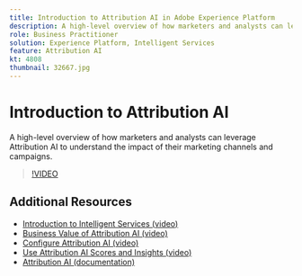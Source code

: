 ```yaml
---
title: Introduction to Attribution AI in Adobe Experience Platform
description: A high-level overview of how marketers and analysts can leverage Attribution AI to understand the impact of their marketing channels and campaigns.
role: Business Practitioner
solution: Experience Platform, Intelligent Services
feature: Attribution AI
kt: 4808
thumbnail: 32667.jpg
---
```


# Introduction to Attribution AI

A high-level overview of how marketers and analysts can leverage Attribution AI to understand the impact of their marketing channels and campaigns.

>[!VIDEO](https://video.tv.adobe.com/v/32667?quality=12&learn=on)

## Additional Resources

* [Introduction to Intelligent Services (video)](introduction-to-intelligent-services.md)
* [Business Value of Attribution AI (video)](business-value-of-attribution-ai.md)
* [Configure Attribution AI (video)](configure-attribution-ai.md)
* [Use Attribution AI Scores and Insights (video)](use-attribution-ai-scores-and-insights.md)
* [Attribution AI (documentation)](https://experienceleague.adobe.com/docs/experience-platform/intelligent-services/attribution-ai/overview.html)